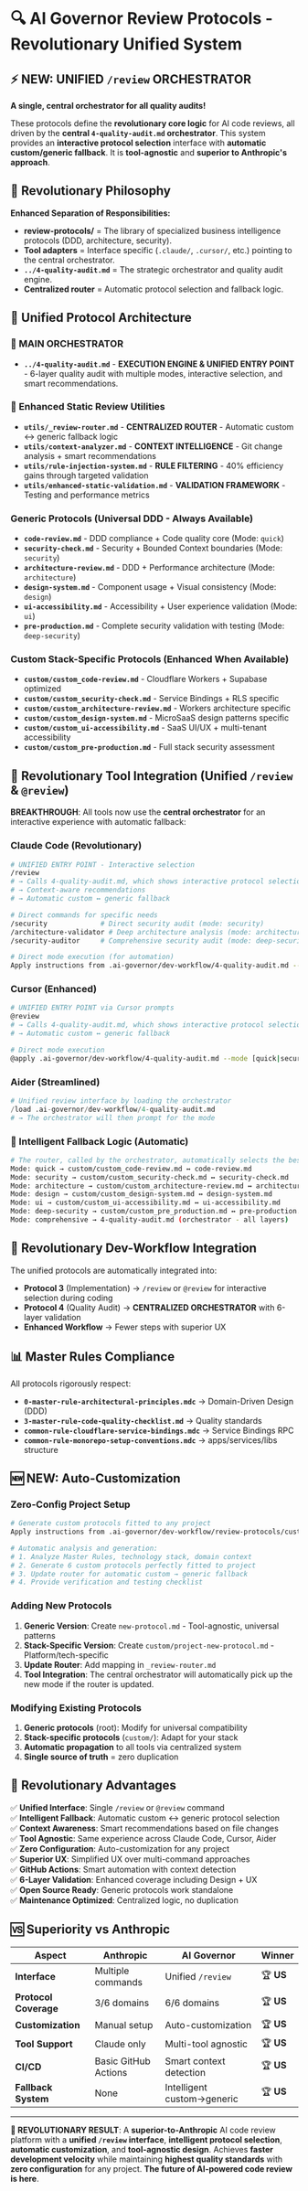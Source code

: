 # 🔍 AI Governor Review Protocols - Revolutionary Unified System

## ⚡ **NEW: UNIFIED `/review` ORCHESTRATOR**

**A single, central orchestrator for all quality audits!**

These protocols define the **revolutionary core logic** for AI code reviews, all driven by the **central `4-quality-audit.md` orchestrator**. This system provides an **interactive protocol selection** interface with **automatic custom/generic fallback**. It is **tool-agnostic** and **superior to Anthropic's approach**.

## 🎯 Revolutionary Philosophy

**Enhanced Separation of Responsibilities:**
- **review-protocols/** = The library of specialized business intelligence protocols (DDD, architecture, security).
- **Tool adapters** = Interface specific (`.claude/`, `.cursor/`, etc.) pointing to the central orchestrator.
- **`../4-quality-audit.md`** = The strategic orchestrator and quality audit engine.
- **Centralized router** = Automatic protocol selection and fallback logic.

## 📁 Unified Protocol Architecture

### **🎯 MAIN ORCHESTRATOR**
- **`../4-quality-audit.md`** - **EXECUTION ENGINE & UNIFIED ENTRY POINT** - 6-layer quality audit with multiple modes, interactive selection, and smart recommendations.

### **🔧 Enhanced Static Review Utilities**
- **`utils/_review-router.md`** - **CENTRALIZED ROUTER** - Automatic custom ↔ generic fallback logic
- **`utils/context-analyzer.md`** - **CONTEXT INTELLIGENCE** - Git change analysis + smart recommendations
- **`utils/rule-injection-system.md`** - **RULE FILTERING** - 40% efficiency gains through targeted validation
- **`utils/enhanced-static-validation.md`** - **VALIDATION FRAMEWORK** - Testing and performance metrics

### **Generic Protocols (Universal DDD - Always Available)**
- **`code-review.md`** - DDD compliance + Code quality core (Mode: `quick`)
- **`security-check.md`** - Security + Bounded Context boundaries (Mode: `security`)
- **`architecture-review.md`** - DDD + Performance architecture (Mode: `architecture`)
- **`design-system.md`** - Component usage + Visual consistency (Mode: `design`)
- **`ui-accessibility.md`** - Accessibility + User experience validation (Mode: `ui`)
- **`pre-production.md`** - Complete security validation with testing (Mode: `deep-security`)

### **Custom Stack-Specific Protocols (Enhanced When Available)**
- **`custom/custom_code-review.md`** - Cloudflare Workers + Supabase optimized
- **`custom/custom_security-check.md`** - Service Bindings + RLS specific
- **`custom/custom_architecture-review.md`** - Workers architecture specific
- **`custom/custom_design-system.md`** - MicroSaaS design patterns specific
- **`custom/custom_ui-accessibility.md`** - SaaS UI/UX + multi-tenant accessibility
- **`custom/custom_pre-production.md`** - Full stack security assessment

## 🔧 Revolutionary Tool Integration (Unified `/review` & `@review`)

**BREAKTHROUGH**: All tools now use the **central orchestrator** for an interactive experience with automatic fallback:

### Claude Code (Revolutionary)
```bash
# UNIFIED ENTRY POINT - Interactive selection
/review
# → Calls 4-quality-audit.md, which shows interactive protocol selection
# → Context-aware recommendations
# → Automatic custom ↔ generic fallback

# Direct commands for specific needs
/security             # Direct security audit (mode: security)
/architecture-validator # Deep architecture analysis (mode: architecture)
/security-auditor     # Comprehensive security audit (mode: deep-security)

# Direct mode execution (for automation)
Apply instructions from .ai-governor/dev-workflow/4-quality-audit.md --mode [quick|security|architecture|design|ui|deep-security|comprehensive]
```

### Cursor (Enhanced)
```bash
# UNIFIED ENTRY POINT via Cursor prompts
@review
# → Calls 4-quality-audit.md, which shows interactive protocol selection
# → Automatic custom ↔ generic fallback

# Direct mode execution
@apply .ai-governor/dev-workflow/4-quality-audit.md --mode [quick|security|architecture|design|ui|deep-security|comprehensive]
```

### Aider (Streamlined)
```python
# Unified review interface by loading the orchestrator
/load .ai-governor/dev-workflow/4-quality-audit.md
# → The orchestrator will then prompt for the mode
```

### **🤖 Intelligent Fallback Logic (Automatic)**
```bash
# The router, called by the orchestrator, automatically selects the best protocol for each mode:
Mode: quick → custom/custom_code-review.md ↔ code-review.md
Mode: security → custom/custom_security-check.md ↔ security-check.md  
Mode: architecture → custom/custom_architecture-review.md ↔ architecture-review.md
Mode: design → custom/custom_design-system.md ↔ design-system.md
Mode: ui → custom/custom_ui-accessibility.md ↔ ui-accessibility.md
Mode: deep-security → custom/custom_pre_production.md ↔ pre-production.md
Mode: comprehensive → 4-quality-audit.md (orchestrator - all layers)
```

## 🎪 Revolutionary Dev-Workflow Integration

The unified protocols are automatically integrated into:
- **Protocol 3** (Implementation) → `/review` or `@review` for interactive selection during coding
- **Protocol 4** (Quality Audit) → **CENTRALIZED ORCHESTRATOR** with 6-layer validation  
- **Enhanced Workflow** → Fewer steps with superior UX

## 📊 Master Rules Compliance

All protocols rigorously respect:
- **`0-master-rule-architectural-principles.mdc`** → Domain-Driven Design (DDD)
- **`3-master-rule-code-quality-checklist.md`** → Quality standards
- **`common-rule-cloudflare-service-bindings.mdc`** → Service Bindings RPC
- **`common-rule-monorepo-setup-conventions.mdc`** → apps/services/libs structure

## 🆕 **NEW: Auto-Customization**

### Zero-Config Project Setup
```bash
# Generate custom protocols fitted to any project
Apply instructions from .ai-governor/dev-workflow/review-protocols/custom/customize-review-protocols.md

# Automatic analysis and generation:
# 1. Analyze Master Rules, technology stack, domain context
# 2. Generate 6 custom protocols perfectly fitted to project
# 3. Update router for automatic custom → generic fallback
# 4. Provide verification and testing checklist
```

### Adding New Protocols
1. **Generic Version**: Create `new-protocol.md` - Tool-agnostic, universal patterns
2. **Stack-Specific Version**: Create `custom/project-new-protocol.md` - Platform/tech-specific
3. **Update Router**: Add mapping in `_review-router.md`
4. **Tool Integration**: The central orchestrator will automatically pick up the new mode if the router is updated.

### Modifying Existing Protocols  
1. **Generic protocols** (root): Modify for universal compatibility
2. **Stack-specific protocols** (`custom/`): Adapt for your stack
3. **Automatic propagation** to all tools via centralized system
4. **Single source of truth** = zero duplication

## 🎯 Revolutionary Advantages

✅ **Unified Interface**: Single `/review` or `@review` command  
✅ **Intelligent Fallback**: Automatic custom ↔ generic protocol selection  
✅ **Context Awareness**: Smart recommendations based on file changes  
✅ **Tool Agnostic**: Same experience across Claude Code, Cursor, Aider  
✅ **Zero Configuration**: Auto-customization for any project  
✅ **Superior UX**: Simplified UX over multi-command approaches  
✅ **GitHub Actions**: Smart automation with context detection  
✅ **6-Layer Validation**: Enhanced coverage including Design + UX  
✅ **Open Source Ready**: Generic protocols work standalone  
✅ **Maintenance Optimized**: Centralized logic, no duplication  

## 🆚 **Superiority vs Anthropic**

| **Aspect** | **Anthropic** | **AI Governor** | **Winner** |
|------------|---------------|-----------------|-------------|
| **Interface** | Multiple commands | Unified `/review` | 🏆 **US** |
| **Protocol Coverage** | 3/6 domains | 6/6 domains | 🏆 **US** |
| **Customization** | Manual setup | Auto-customization | 🏆 **US** |
| **Tool Support** | Claude only | Multi-tool agnostic | 🏆 **US** |
| **CI/CD** | Basic GitHub Actions | Smart context detection | 🏆 **US** |
| **Fallback System** | None | Intelligent custom→generic | 🏆 **US** |

---

**🎉 REVOLUTIONARY RESULT**: A **superior-to-Anthropic** AI code review platform with a **unified `/review` interface**, **intelligent protocol selection**, **automatic customization**, and **tool-agnostic design**. Achieves **faster development velocity** while maintaining **highest quality standards** with **zero configuration** for any project. **The future of AI-powered code review is here**.